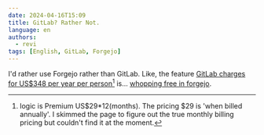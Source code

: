 ```yaml
---
date: 2024-04-16T15:09
title: GitLab? Rather Not.
language: en
authors:
  - revi
tags: [English, GitLab, Forgejo]
---
```


I'd rather use Forgejo rather than GitLab. Like, the feature [GitLab charges for US$348 per year per person](https://docs.gitlab.com/ee/user/project/labels.html#scoped-labels)[^1] is... [whopping free in forgejo](https://forgejo.org/docs/latest/user/labels/#scoped-labels).

[^1]: logic is Premium US$29*12(months). The pricing $29 is 'when billed annually'. I skimmed the page to figure out the true monthly billing pricing but couldn't find it at the moment.
